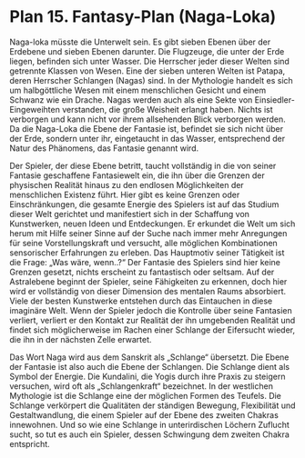 # Plan 15. Fantasy-Plan (Naga-Loka)

Naga-loka müsste die Unterwelt sein. Es gibt sieben Ebenen über der Erdebene und sieben Ebenen darunter. Die Flugzeuge, die unter der Erde liegen, befinden sich unter Wasser. Die Herrscher jeder dieser Welten sind getrennte Klassen von Wesen. Eine der sieben unteren Welten ist Patapa, deren Herrscher Schlangen (Nagas) sind. In der Mythologie handelt es sich um halbgöttliche Wesen mit einem menschlichen Gesicht und einem Schwanz wie ein Drache. Nagas werden auch als eine Sekte von Einsiedler-Eingeweihten verstanden, die große Weisheit erlangt haben. Nichts ist verborgen und kann nicht vor ihrem allsehenden Blick verborgen werden. Da die Naga-Loka die Ebene der Fantasie ist, befindet sie sich nicht über der Erde, sondern unter ihr, eingetaucht in das Wasser, entsprechend der Natur des Phänomens, das Fantasie genannt wird.

Der Spieler, der diese Ebene betritt, taucht vollständig in die von seiner Fantasie geschaffene Fantasiewelt ein, die ihn über die Grenzen der physischen Realität hinaus zu den endlosen Möglichkeiten der menschlichen Existenz führt. Hier gibt es keine Grenzen oder Einschränkungen, die gesamte Energie des Spielers ist auf das Studium dieser Welt gerichtet und manifestiert sich in der Schaffung von Kunstwerken, neuen Ideen und Entdeckungen. Er erkundet die Welt um sich herum mit Hilfe seiner Sinne auf der Suche nach immer mehr Anregungen für seine Vorstellungskraft und versucht, alle möglichen Kombinationen sensorischer Erfahrungen zu erleben. Das Hauptmotiv seiner Tätigkeit ist die Frage: „Was wäre, wenn..?“ Der Fantasie des Spielers sind hier keine Grenzen gesetzt, nichts erscheint zu fantastisch oder seltsam. Auf der Astralebene beginnt der Spieler, seine Fähigkeiten zu erkennen, doch hier wird er vollständig von dieser Dimension des mentalen Raums absorbiert. Viele der besten Kunstwerke entstehen durch das Eintauchen in diese imaginäre Welt. Wenn der Spieler jedoch die Kontrolle über seine Fantasien verliert, verliert er den Kontakt zur Realität der ihn umgebenden Realität und findet sich möglicherweise im Rachen einer Schlange der Eifersucht wieder, die ihn in der nächsten Zelle erwartet.

Das Wort Naga wird aus dem Sanskrit als „Schlange“ übersetzt. Die Ebene der Fantasie ist also auch die Ebene der Schlangen. Die Schlange dient als Symbol der Energie. Die Kundalini, die Yogis durch ihre Praxis zu steigern versuchen, wird oft als „Schlangenkraft“ bezeichnet. In der westlichen Mythologie ist die Schlange eine der möglichen Formen des Teufels. Die Schlange verkörpert die Qualitäten der ständigen Bewegung, Flexibilität und Gestaltwandlung, die einem Spieler auf der Ebene des zweiten Chakras innewohnen. Und so wie eine Schlange in unterirdischen Löchern Zuflucht sucht, so tut es auch ein Spieler, dessen Schwingung dem zweiten Chakra entspricht.
